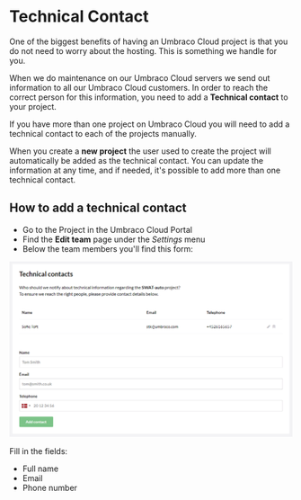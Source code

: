 # Technical Contact

One of the biggest benefits of having an Umbraco Cloud project is that you do not need to worry about the hosting. This is something we handle for you.

When we do maintenance on our Umbraco Cloud servers we send out information to all our Umbraco Cloud customers. In order to reach the correct person for this information, you need to add a **Technical contact** to your project.

If you have more than one project on Umbraco Cloud you will need to add a technical contact to each of the projects manually.

When you create a **new project** the user used to create the project will automatically be added as the technical contact. You can update the information at any time, and if needed, it's possible to add more than one technical contact. 

## How to add a technical contact

* Go to the Project in the Umbraco Cloud Portal
* Find the **Edit team** page under the _Settings_ menu
* Below the team members you'll find this form:

![Technical Contact](images/technical-contact.png)

Fill in the fields:

* Full name
* Email
* Phone number
